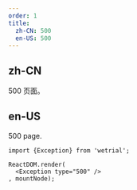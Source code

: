 ```yaml
---
order: 1
title:
  zh-CN: 500
  en-US: 500
---
```


## zh-CN

500 页面。

## en-US

500 page.

``` tsx
import {Exception} from 'wetrial';

ReactDOM.render(
  <Exception type="500" />
, mountNode);
````

